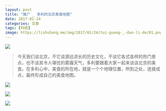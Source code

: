 ```yaml
---
layout: post
title: "推广 _ 多利的北京美食地图"
date: 2017-01-24
categories: 文章
tags: [科技]
image: https://lishuhang.me/img/2017/01/24/tui-guang-_-duo-li-de/01.png
---
```


![](http://mmbiz.qpic.cn/mmbiz_jpg/ZRMjeMTZjdwxLajqoFmtHopHibKmVRW5nlAL9UVS1fNAicnY13HAm1W0MicvdLsiaYaRl7Dcn3o6PKqyoP1OyEo6ibQ/640?wx_fmt=jpeg)

> 今天我们谈北京，不它谈源远流长的历史文化，不谈它各式各样的热门景点，也不谈其令人堪忧的雾霾天气，多利要跟着大家一起来谈谈北京的美食。在多利心中，美食的所在地，就是一个个地理位置，所到之处，连接成点，最终形成自己的美食地图。

![](https://lishuhang.me/img/2017/01/24/tui-guang-_-duo-li-de/01.png)

![](https://lishuhang.me/img/2017/01/24/tui-guang-_-duo-li-de/02.png)

![](https://lishuhang.me/img/2017/01/24/tui-guang-_-duo-li-de/03.png)